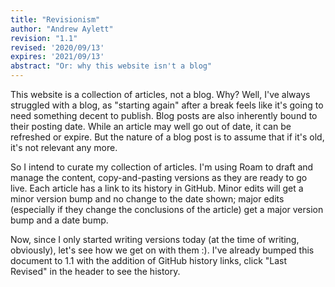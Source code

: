 ```yaml
---
title: "Revisionism"
author: "Andrew Aylett"
revision: "1.1"
revised: '2020/09/13'
expires: '2021/09/13'
abstract: "Or: why this website isn't a blog"
---
```



This website is a collection of articles, not a blog.  Why?  Well, I've always struggled with a blog, as "starting again" after a break feels like it's going to need something decent to publish.  Blog posts are also inherently bound to their posting date.  While an article may well go out of date, it can be refreshed or expire.  But the nature of a blog post is to assume that if it's old, it's not relevant any more.

So I intend to curate my collection of articles.  I'm using Roam to draft and manage the content, copy-and-pasting versions as they are ready to go live.  Each article has a link to its history in GitHub.  Minor edits will get a minor version bump and no change to the date shown; major edits (especially if they change the conclusions of the article) get a major version bump and a date bump.

Now, since I only started writing versions today (at the time of writing, obviously), let's see how we get on with them :).  I've already bumped this document to 1.1 with the addition of GitHub history links, click "Last Revised" in the header to see the history.
